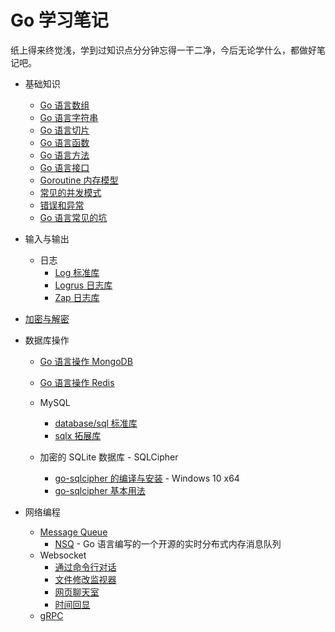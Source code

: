 # Go 学习笔记

纸上得来终觉浅，学到过知识点分分钟忘得一干二净，今后无论学什么，都做好笔记吧。

- 基础知识
    - [Go 语言数组](base/array.md)
    - [Go 语言字符串](base/string.md)
    - [Go 语言切片](base/slice.md)
    - [Go 语言函数](base/func.md)
    - [Go 语言方法](base/method.md)
    - [Go 语言接口](base/interface.md)
    - [Goroutine 内存模型](base/goroutine.md)
    - [常见的并发模式](base/concurrent.md)
    - [错误和异常](base/error.md)
    - [Go 语言常见的坑](base/note.md)

- 输入与输出
    - 日志
        - [Log 标准库](io/log/log.md)
        - [Logrus 日志库](io/log/logrus.md)
        - [Zap 日志库](io/log/zap.md)

- [加密与解密](encrypt/README.md)

- 数据库操作
    - [Go 语言操作 MongoDB](database/mongo/mongo.md)
    - [Go 语言操作 Redis](database/redis/redis.md)

    - MySQL
        - [database/sql 标准库](database/mysql/sql.md)
        - [sqlx 拓展库](database/mysql/sqlx.md)

    - 加密的 SQLite 数据库 - SQLCipher
        - [go-sqlcipher 的编译与安装](database/sqlite3/sqlcipher/install.md) - Windows 10 x64
        - [go-sqlcipher 基本用法](database/sqlite3/sqlcipher/usage.md)

- 网络编程
    - [Message Queue](web/mq/nsq/README.md)
        - [NSQ](web/mq/nsq/README.md) - Go 语言编写的一个开源的实时分布式内存消息队列
    - Websocket
        - [通过命令行对话](web/websocket/c2s/README.md)
        - [文件修改监视器](web/websocket/watch/README.md)
        - [网页聊天室](web/websocket/chatroom/README.md)
        - [时间回显](web/websocket/echo/README.md)
    - [gRPC](web/grpc/README.md)
